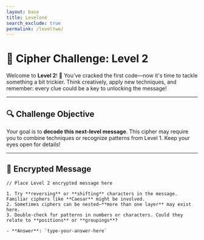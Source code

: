 ```yaml
---
layout: base 
title: Levelone 
search_exclude: true
permalink: /leveltwo/
---
```




# 🔐 **Cipher Challenge: Level 2**

Welcome to **Level 2**! 🔎 You've cracked the first code—now it's time to tackle something a bit trickier. Think creatively, apply new techniques, and remember: every clue could be a key to unlocking the message!

---

## 🔍 **Challenge Objective**

Your goal is to **decode this next-level message**. This cipher may require you to combine techniques or recognize patterns from Level 1. Keep your eyes open for details!

---

## 📜 **Encrypted Message**

```plaintext
// Place Level 2 encrypted message here

1. Try **reversing** or **shifting** characters in the message. Familiar ciphers like **Caesar** might be involved.
2. Sometimes ciphers can be nested—**more than one layer** may exist here.
3. Double-check for patterns in numbers or characters. Could they relate to **positions** or **groupings**?

- **Answer**: `type-your-answer-here`





